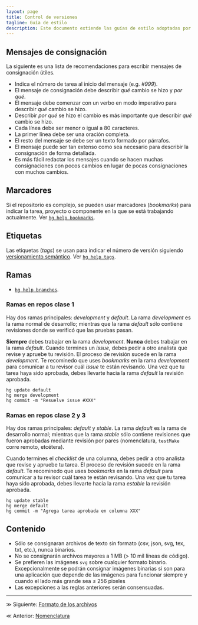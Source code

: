```yaml
---
layout: page
title: Control de versiones
tagline: Guía de estilo
description: Este documento extiende las guías de estilo adoptadas por el equipo de Ciencia de Datos de GECI
---
```


## Mensajes de consignación

La siguiente es una lista de recomendaciones para escribir mensajes de
consignación útiles.

- Indica el número de tarea al inicio del mensaje (e.g. _#999_).
- El mensaje de consignación debe describir _qué_ cambio se hizo y _por qué_.
- El mensaje debe comenzar con un verbo en modo imperativo para describir _qué_ cambio se hizo.
- Describir _por qué_ se hizo el cambio es más importante que describir _qué_ cambio se hizo.
- Cada línea debe ser menor o igual a 80 caracteres.
- La primer línea debe ser una oración completa.
- El resto del mensaje se debe ser un texto formado por párrafos.
- El mensaje puede ser tan extenso como sea necesario para describir la consignación de forma detallada.
- Es más fácil redactar los mensajes cuando se hacen muchas consignaciones con pocos cambios en lugar de pocas consignaciones con muchos cambios.

## Marcadores
Si el repositorio es complejo, se pueden usar marcadores (_bookmarks_) para indicar la tarea, proyecto o componente en la que se está trabajando actualmente. Ver [`hg help bookmarks`](https://selenic.com/hg/help/bookmarks).

## Etiquetas
Las etiquetas (_tags_) se usan para indicar el número de versión siguiendo [versionamiento semántico](http://semver.org/). Ver [`hg help tags`](https://selenic.com/hg/help/tags).

## Ramas

- [`hg help branches`](https://selenic.com/hg/help/branches).

### Ramas en repos clase 1

Hay dos ramas principales: _development_ y _default_. La rama _development_ es la rama normal de desarrollo; mientras que la rama _default_ sólo contiene revisiones donde se verificó que las pruebas pasan.

**Siempre** debes trabajar en la rama _development_. **Nunca** debes trabajar en la rama _default_. Cuando termines un _issue_, debes pedir a otro analista que revise y apruebe tu revisión. El proceso de revisión sucede en la rama _development_. Te recominedo que uses _bookmarks_ en la rama _development_ para comunicar a tu revisor cuál _issue_ te están revisando. Una vez que tu tarea haya sido aprobada, debes llevarte hacia la rama _default_ la revisión aprobada.

```
hg update default
hg merge development
hg commit -m "Resuelve issue #XXX"
```

### Ramas en repos clase 2 y 3

Hay dos ramas principales: _default_ y _stable_. La rama _default_ es la rama de desarrollo normal; mientras que la rama _stable_ sólo contiene revisiones que fueron aprobadas mediante revisión por pares (nomenclatura, `testMake` corre remoto, etcétera).

Cuando termines el _checklist_ de una columna, debes pedir a otro analista que revise y apruebe tu tarea. El proceso de revisión sucede en la rama _default_. Te recominedo que uses _bookmarks_ en la rama _default_ para comunicar a tu revisor cuál tarea te están revisando. Una vez que tu tarea haya sido aprobada, debes llevarte hacia la rama _estable_ la revisión aprobada.

```
hg update stable
hg merge default
hg commit -m "Agrega tarea aprobada en columna XXX"
```

## Contenido
- Sólo se consignaran archivos de texto sin formato (csv, json, svg, tex, txt, etc.), nunca binarios.
- No se consignarán archivos mayores a 1 MB (> 10 mil líneas de código).
- Se prefieren las imágenes `svg` sobre cualquier formato binario. Excepcionalmente se podrán consignar imágenes binarias si son para una aplicación que depende de las imágenes para funcionar siempre y cuando el lado más grande sea ≤ 256 pixeles
- Las excepciones a las reglas anteriores serán consensuadas.

---

&#8811; Siguiente: [Formato de los archivos](formato_de_archivos.html)

&#8810; Anterior: [Nomenclatura](nomenclatura.html)